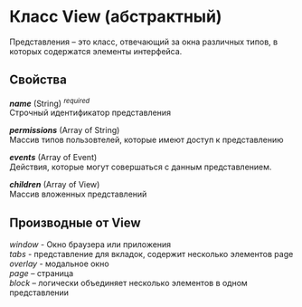 # Класс View (абстрактный)
Представления – это класс, отвечающий за окна различных типов, в которых содержатся элементы интерфейса.
## Свойства
_**name**_ (String)  <sup>_required_</sup>  
Строчный идентификатор представления  
  
_**permissions**_ (Array of String)  
Массив типов пользовтелей, которые имеют доступ к представлению  
  
_**events**_ (Array of Event)  
Действия, которые могут совершаться с данным представлением.  
  
_**children**_ (Array of View)  
Массив вложенных представлений  

## Производные от View
_window_ - Окно браузера или приложения  
_tabs_ - представление для вкладок, содержит несколько элементов page   
_overlay_ - модальное окно  
_page_ – страница  
_block_ – логически объединяет несколько элементов в одном представлении


